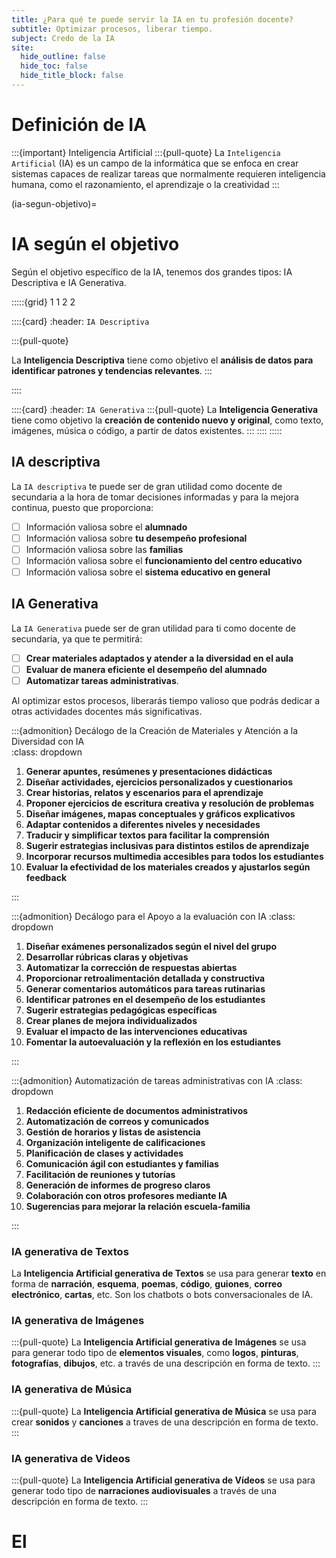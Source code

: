 ```yaml
---
title: ¿Para qué te puede servir la IA en tu profesión docente?
subtitle: Optimizar procesos, liberar tiempo.
subject: Credo de la IA
site:
  hide_outline: false
  hide_toc: false
  hide_title_block: false
---
```


# Definición de IA
:::{important} Inteligencia Artificial
:::{pull-quote}
La `Inteligencia Artificial` (IA) es un campo de la informática que se enfoca en crear sistemas capaces de realizar tareas que normalmente requieren inteligencia humana, como el razonamiento, el aprendizaje o la creatividad
:::

(ia-segun-objetivo)=
# IA según el objetivo

Según el objetivo específico de la IA, tenemos dos grandes tipos: IA Descriptiva e IA Generativa.

:::::{grid} 1 1 2 2

::::{card}
:header: `IA Descriptiva`

:::{pull-quote}

La **Inteligencia Descriptiva** tiene como objetivo el **análisis de datos para identificar patrones y tendencias relevantes**.
:::

::::

::::{card}
:header: `IA Generativa`
:::{pull-quote}
La **Inteligencia Generativa** tiene como objetivo la **creación de contenido nuevo y original**, como texto, imágenes, música o código, a partir de datos existentes.
:::
::::
:::::

## IA descriptiva

La `IA descriptiva` te puede ser de gran utilidad como docente de secundaria a la hora de tomar decisiones informadas y para la mejora continua, puesto que proporciona:

- [ ] Información valiosa sobre el **alumnado**
- [ ] Información valiosa sobre **tu desempeño profesional** 
- [ ] Información valiosa sobre las **familias**
- [ ] Información valiosa sobre el **funcionamiento del centro educativo**
- [ ] Información valiosa sobre el **sistema educativo en general**

## IA Generativa

La `IA Generativa` puede ser de gran utilidad para ti como docente de secundaria, ya que te permitirá: 
- [ ] **Crear materiales adaptados y atender a la diversidad en el aula**
- [ ] **Evaluar de manera eficiente el desempeño del alumnado** 
- [ ] **Automatizar tareas administrativas**. 

Al optimizar estos procesos, liberarás tiempo valioso que podrás dedicar a otras actividades docentes más significativas.

:::{admonition} Decálogo de la Creación de Materiales y Atención a la Diversidad con IA  
:class: dropdown  

1. **Generar apuntes, resúmenes y presentaciones didácticas**  
2. **Diseñar actividades, ejercicios personalizados y cuestionarios**  
3. **Crear historias, relatos y escenarios para el aprendizaje**  
4. **Proponer ejercicios de escritura creativa y resolución de problemas**  
5. **Diseñar imágenes, mapas conceptuales y gráficos explicativos**  
6. **Adaptar contenidos a diferentes niveles y necesidades**  
7. **Traducir y simplificar textos para facilitar la comprensión**  
8. **Sugerir estrategias inclusivas para distintos estilos de aprendizaje**  
9. **Incorporar recursos multimedia accesibles para todos los estudiantes**  
10. **Evaluar la efectividad de los materiales creados y ajustarlos según feedback**

:::  

:::{admonition}  Decálogo para el Apoyo a la evaluación con IA
:class: dropdown

1. **Diseñar exámenes personalizados según el nivel del grupo**  
2. **Desarrollar rúbricas claras y objetivas**  
3. **Automatizar la corrección de respuestas abiertas**  
4. **Proporcionar retroalimentación detallada y constructiva**  
5. **Generar comentarios automáticos para tareas rutinarias**  
6. **Identificar patrones en el desempeño de los estudiantes**  
7. **Sugerir estrategias pedagógicas específicas**  
8. **Crear planes de mejora individualizados**  
9. **Evaluar el impacto de las intervenciones educativas**  
10. **Fomentar la autoevaluación y la reflexión en los estudiantes**

:::

:::{admonition}  Automatización de tareas administrativas con IA
:class: dropdown

1. **Redacción eficiente de documentos administrativos**  
2. **Automatización de correos y comunicados**  
3. **Gestión de horarios y listas de asistencia**  
4. **Organización inteligente de calificaciones**  
5. **Planificación de clases y actividades**  
6. **Comunicación ágil con estudiantes y familias**  
7. **Facilitación de reuniones y tutorías**  
8. **Generación de informes de progreso claros**  
9. **Colaboración con otros profesores mediante IA**  
10. **Sugerencias para mejorar la relación escuela-familia**

:::


### IA generativa de Textos

La **Inteligencia Artificial generativa de Textos** se usa para generar **texto** en forma de **narración**, **esquema**, **poemas**, **código**, **guiones**, **correo electrónico**, **cartas**, etc. Son los chatbots o bots conversacionales de IA.

### IA generativa de Imágenes

:::{pull-quote}
La **Inteligencia Artificial generativa de Imágenes** se usa para generar todo tipo de **elementos visuales**, como **logos**, **pinturas**, **fotografías**, **dibujos**, etc. a través de una descripción en forma de texto. 
:::

### IA generativa de Música

:::{pull-quote}
La **Inteligencia Artificial generativa de Música** se usa para crear **sonidos** y **canciones** a traves de una descripción en forma de texto.
:::

### IA generativa de Videos

:::{pull-quote}
La **Inteligencia Artificial generativa de Vídeos** se usa para generar todo tipo de **narraciones audiovisuales** a través de una descripción en forma de texto. 
:::

# El 